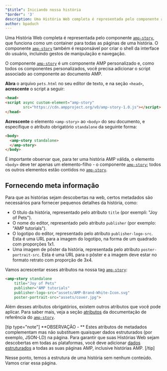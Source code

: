 ```yaml
---
"$title": Iniciando nossa história
"$order": '3'
description: Uma História Web completa é representada pelo componente amp-story, que funciona como um container para todas as páginas de uma história. O componente amp-story também é responsável por...
author: bpaduch
---
```


Uma História Web completa é representada pelo componente [`amp-story`](../../../../documentation/components/reference/amp-story.md), que funciona como um container para todas as páginas de uma história. O componente [`amp-story`](../../../../documentation/components/reference/amp-story.md) também é responsável por criar o shell da interface do usuário, incluindo gestos de manipulação e navegação.

O componente [`amp-story`](../../../../documentation/components/reference/amp-story.md) é um componente AMP personalizado e, como todos os componentes personalizados, você precisa adicionar o script associado ao componente ao documento AMP.

**Abra** o arquivo `pets.html` no seu editor de texto, e na seção `<head>`, **acrescente** o script a seguir:

```html
<head>
<script async custom-element="amp-story"
        src="https://cdn.ampproject.org/v0/amp-story-1.0.js"></script>
</head>
```

**Acrescente** o elemento `<amp-story>` ao `<body>` do seu documento, e especifique o atributo obrigatório `standalone` da seguinte forma:

```html
<body>
  <amp-story standalone>
  </amp-story>
</body>
```

É importante observar que, para ter uma história AMP válida, o elemento `<body>` deve ter apenas um elemento-filho - o componente [`amp-story`](../../../../documentation/components/reference/amp-story.md); todos os outros elementos estão contidos no [`amp-story`](../../../../documentation/components/reference/amp-story.md).

## Fornecendo meta informação

Para que as histórias sejam descobertas na web, certos metadados são necessários para fornecer pequenos detalhes da história, como:

- O título da história, representado pelo atributo `title` (por exempli: "Joy of Pets").
- O nome do editor, representado pelo atributo `publisher` (por exemplo: "AMP tutorials").
- O logotipo do editor, representado pelo atributo `publisher-logo-src`.  Esta é uma URL para a imagem do logotipo, na forma de um quadrado com proporções 1x1.
- Uma imagem de pôster da história, representada pelo atributo `poster-portrait-src`. Esta é uma URL para o pôster e a imagem deve estar no formato retrato com proporção de 3x4.

Vamos acrescentar esses atributos na nossa tag [`amp-story`](../../../../documentation/components/reference/amp-story.md):

```html
<amp-story standalone
    title="Joy of Pets"
    publisher="AMP tutorials"
    publisher-logo-src="assets/AMP-Brand-White-Icon.svg"
    poster-portrait-src="assets/cover.jpg">
```

Além desses atributos obrigatórios, existem outros atributos que você pode aplicar. Para saber mais, veja a seção [atributos](../../../../documentation/components/reference/amp-story.md#attributes) da documentação de referência do [`amp-story`](../../../../documentation/components/reference/amp-story.md).

[tip type="note"] **OBSERVAÇÃO - ** Estes atributos de metadados complementam mas não substituem quaisquer dados estruturados (por exemplo, JSON-LD) na página. Para garantir que suas Histórias Web sejam descobertas em todas as plataformas, você deve adicionar [dados estruturados](../../../../documentation/guides-and-tutorials/optimize-measure/discovery.md#integrate-with-third-party-platforms-through-additional-metadata) a todas as suas páginas AMP, inclusive histórias AMP. [/tip]

Nesse ponto, temos a estrutura de uma história sem nenhum conteúdo. Vamos criar essa página.

